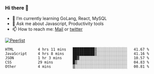 ### Hi there 👋

- 🌱 I’m currently learning GoLang, React, MySQL
- 💬 Ask me about Javascript, Productivity tools 
- 📫 How to reach me: [Mail](mailto:kvaishak47@gmail.com) or [twitter](https://twitter.com/kvaish4k)

[![Peerlist](https://peerlist-readme-badge.herokuapp.com/api/kvaishak)](https://peerlist.io/kvaishak)

<!--START_SECTION:waka-->

```text
HTML           4 hrs 11 mins   ██████████▒░░░░░░░░░░░░░░   41.67 %
JavaScript     4 hrs 8 mins    ██████████▒░░░░░░░░░░░░░░   41.16 %
JSON           1 hr 3 mins     ██▓░░░░░░░░░░░░░░░░░░░░░░   10.57 %
CSS            29 mins         █▒░░░░░░░░░░░░░░░░░░░░░░░   04.83 %
Other          4 mins          ▒░░░░░░░░░░░░░░░░░░░░░░░░   00.81 %
```

<!--END_SECTION:waka-->
